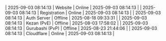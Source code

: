 | 2025-09-03 08:14:13 | Website | Online | 2025-09-03 08:14:13 |
| 2025-09-03 08:14:13 | Registration | Online | 2025-09-03 08:14:13 |
| 2025-09-03 08:14:13 | Auth Server | Offline | 2025-08-18 09:33:31 |
| 2025-09-03 08:14:13 | Kezan (PvE) | Offline | 2025-08-03 17:58:02 |
| 2025-09-03 08:14:13 | Gurubashi (PvP) | Offline | 2025-08-23 21:44:06 |
| 2025-09-03 08:14:13 | Cloudflare | Online | 2025-09-03 08:14:13 |
